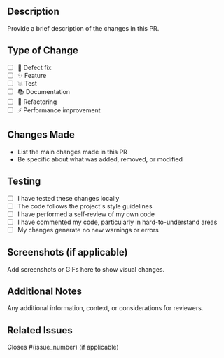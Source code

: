 ## Description
Provide a brief description of the changes in this PR.

## Type of Change
- [ ] 🐛 Defect fix
- [ ] ✨ Feature
- [ ] 💥 Test
- [ ] 📚 Documentation
- [ ] 🧹 Refactoring
- [ ] ⚡ Performance improvement

## Changes Made
- List the main changes made in this PR
- Be specific about what was added, removed, or modified

## Testing
- [ ] I have tested these changes locally
- [ ] The code follows the project's style guidelines
- [ ] I have performed a self-review of my own code
- [ ] I have commented my code, particularly in hard-to-understand areas
- [ ] My changes generate no new warnings or errors

## Screenshots (if applicable)
Add screenshots or GIFs here to show visual changes.

## Additional Notes
Any additional information, context, or considerations for reviewers.

## Related Issues
Closes #(issue_number) (if applicable)
